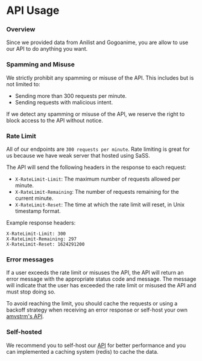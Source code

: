 # API Usage

### Overview

Since we provided data from Anilist and Gogoanime, you are allow to use our API to do anything you want.

### Spamming and Misuse

We strictly prohibit any spamming or misuse of the API. This includes but is not limited to:

- Sending more than 300 requests per minute.
- Sending requests with malicious intent.

If we detect any spamming or misuse of the API, we reserve the right to block access to the API without notice.

### Rate Limit

All of our endpoints are `300 requests per minute`. Rate limiting is great for us because we have weak server that hosted using SaSS.

The API will send the following headers in the response to each request:

- `X-RateLimit-Limit`: The maximum number of requests allowed per minute.
- `X-RateLimit-Remaining`: The number of requests remaining for the current minute.
- `X-RateLimit-Reset`: The time at which the rate limit will reset, in Unix timestamp format.

Example response headers:

```header
X-RateLimit-Limit: 300
X-RateLimit-Remaining: 297
X-RateLimit-Reset: 1624291200
```

### Error messages

If a user exceeds the rate limit or misuses the API, the API will return an error message with the appropriate status code and message. The message will indicate that the user has exceeded the rate limit or misused the API and must stop doing so.

To avoid reaching the limit, you should cache the requests or using a backoff strategy when receiving an error response or self-host your own [amvstrm's API](/guide/backend).

### Self-hosted

We recommend you to self-host our [API](/guide/backend) for better performance and you can implemented a caching system (redis) to cache the data.
